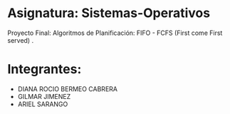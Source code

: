 # Asignatura: Sistemas-Operativos
Proyecto Final: Algoritmos de Planificación: FIFO - FCFS (First come First served) .
# Integrantes:
- DIANA ROCIO BERMEO CABRERA
- GILMAR JIMENEZ
- ARIEL SARANGO
